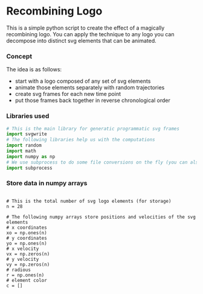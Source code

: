 # Recombining Logo

This is a simple python script to create the effect of a magically recombining logo. You can apply the technique to any logo you can decompose into distinct svg elements that can be animated. 

### Concept

The idea is as follows: 
* start with a logo composed of any set of svg elements
* animate those elements separately with random trajectories
* create svg frames for each new time point
* put those frames back together in reverse chronological order

### Libraries used

```python
# This is the main library for generatic programmatic svg frames
import svgwrite
# The following libraries help us with the computations
import random
import math
import numpy as np
# We use subprocess to do some file conversions on the fly (you can also do this separately)
import subprocess
```

### Store data in numpy arrays

<pre><code>
# This is the total number of svg logo elements (for storage)
n = 28

# The following numpy arrays store positions and velocities of the svg elements
# x coordinates
xo = np.ones(n)
# y coordinates
yo = np.ones(n)
# x velocity
vx = np.zeros(n)
# y velocity
vy = np.zeros(n)
# radious
r = np.ones(n)
# element color
c = []
</code></pre>

